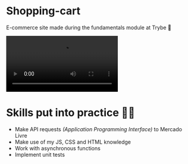 # Shopping-cart
E-commerce site made during the fundamentals module at Trybe 💚

<video src="https://user-images.githubusercontent.com/77287225/159564022-9626cf3a-a3b0-416e-8364-18fffc2762f6.mp4"></video>

# Skills put into practice 👨‍💻

* Make API requests *(Application Programming Interface)* to Mercado Livre
* Make use of my JS, CSS and HTML knowledge
* Work with asynchronous functions
* Implement unit tests
